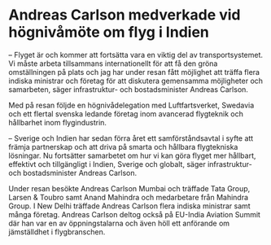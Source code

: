# Andreas Carlson medverkade vid högnivåmöte om flyg i Indien

– Flyget är och kommer att fortsätta vara en viktig del av transportsystemet. Vi måste arbeta tillsammans internationellt för att få den gröna omställningen på plats och jag har under resan fått möjlighet att träffa flera indiska ministrar och företag för att diskutera gemensamma möjligheter och samarbeten, säger infrastruktur- och bostadsminister Andreas Carlson.

Med på resan följde en högnivådelegation med Luftfartsverket, Swedavia och ett flertal svenska ledande företag inom avancerad flygteknik och hållbarhet inom flygindustrin.

– Sverige och Indien har sedan förra året ett samförståndsavtal i syfte att främja partnerskap och att driva på smarta och hållbara flygtekniska lösningar. Nu fortsätter samarbetet om hur vi kan göra flyget mer hållbart, effektivt och tillgängligt i Indien, Sverige och globalt, säger infrastruktur- och bostadsminister Andreas Carlson.

Under resan besökte Andreas Carlson Mumbai och träffade Tata Group, Larsen & Toubro samt Anand Mahindra och medarbetare från Mahindra Group. I New Delhi träffade Andreas Carlson flera indiska ministrar samt många företag. Andreas Carlson deltog också på EU-India Aviation Summit där han var en av öppningstalarna och även höll ett anförande om jämställdhet i flygbranschen.
